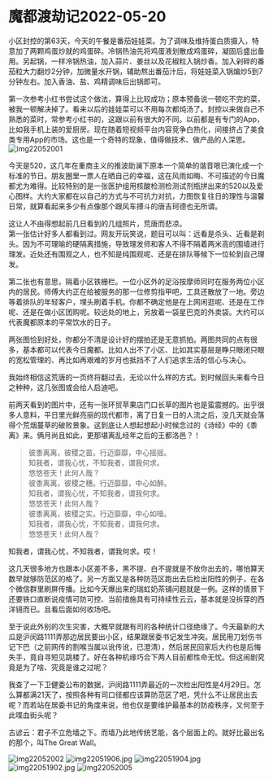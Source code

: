 # 魔都渡劫记2022-05-20

小区封控的第63天，今天的午餐是番茄娃娃菜。为了调味及维持蛋白质摄入，特意加了两颗鸡蛋炒就的鸡蛋碎。冷锅热油先将鸡蛋液划散成鸡蛋碎，凝固后盛出备用。另起锅，一样冷锅热油，加入蒜片、姜丝以及花椒粒入锅炒香。加入剁碎的番茄粒大力翻炒2分钟，加微量水开锅，辅助熬出番茄汁后，将娃娃菜入锅煸炒5到7分钟左右。加入香油、盐、鸡精调味后出锅即可。

第一次参考小红书尝试这个做法，算得上比较成功；原本预备说一顿吃不完的菜，被我一顿解决掉了。看来以后的娃娃菜可以不用每次都炖汤了。封控以来做自己不熟悉的菜时，常参考小红书的，这跟以前有很大的不同。以前都是有专门的App，比如我手机上装的爱厨房。现在随着短视频平台内容竞争白热化，间接挤占了美食类专用App的市场。这也是一个奇特的现象，值得做技术、做产品的人深思。  
<img decoding="async" src="https://i0.wp.com/s2.loli.net/2022/05/20/baSdJeipqE32Mzl.jpg?w=640&#038;ssl=1" alt="img22052001" data-recalc-dims="1" /> 

今天是520，这几年在重商主义的推波助澜下原本一个简单的谐音哏已演化成一个标准的节日。朋友圈里一票人在晒自己的幸福，这在风雨如晦、不可描述的今日魔都尤为难得。比较特别的是一张医护组用核酸检测检测试剂瓶拼出来的520以及爱心图样。大约大家都在以自己的方式与不可抗力对抗，力图恢复往日的理性与温馨日常，就算看起来多少有点像那个跟风车搏斗的唐吉珂德也无所谓。

这让人不由得想起前几日看到的几组照片，荒唐而悲凉。  
第一张估计好多人都看到过。网友开玩笑说，题目可以叫：远看是杀头、近看是剃头。因为不可理喻的硬隔离措施，导致理发师和客人不得不隔着两米高的围墙进行理发。近处还有围观之人，也不知是纯围观呢、还是在排队等候下一位轮到自己理发。

第二张也有意思，隔着小区铁栅栏。一位小区外的足浴按摩师同时在服务两位小区内的居民。师傅大约正在给被服务的那一位修剪指甲吧，工具还散放了一地。旁边等着排队的年轻客户，埋头刷着手机。你都不确定他是在上网闲逛呢、还是在工作呢、还是在做小区团购呢。较远处的地上，另放着一袋星巴克的外卖袋。大约可以代表魔都原本的平常饮水的日子。

两张图恰到好处，你都分不清是设计好的摆拍还是无意抓拍。两图共同的点有很多，基本都可以代表今日魔都。比如人出不了小区、比如其实基层是睁只眼闭只眼的宽松管理的、再比如再艰难的岁月也抵挡不了人们追求生活的信心与决心。

我始终相信这荒唐的一页终将翻过去，无论以什么样的方式。到时候回头来看今日之种种，这几张图或会给人启迪吧。

前两天看到的图片中，还有一张环贸苹果店门口长草的图片也是蛮震撼的。出乎很多人意料，平日里光鲜亮丽的现代都市，离了日复一日的人流之后，没几天就会落得个荒烟蔓草的破败景象。这到底让人想起想起小时候念过的《诗经》中的《黍离》来。俩月尚且如此，更那堪离乱经年之后的王都洛邑？！

> 彼黍离离，彼稷之苗。行迈靡靡，中心摇摇。  
> 知我者，谓我心忧，不知我者，谓我何求。  
> 悠悠苍天！此何人哉？  
> 彼黍离离，彼稷之穗。行迈靡靡，中心如醉。  
> 知我者，谓我心忧，不知我者，谓我何求。  
> 悠悠苍天！此何人哉？  
> 彼黍离离，彼稷之实。行迈靡靡，中心如噎。  
> 知我者，谓我心忧，不知我者，谓我何求。  
> 悠悠苍天！此何人哉？ 

知我者，谓我心忧，不知我者，谓我何求。哎！

这几天很多地方也跟本小区差不多，黑不提、白不提就是不放你出去的，哪怕算天数早就够防范区的格了。另一方面又是各种防范区跑出去后检出阳性的例子，在各个微信群里刷屏传播。比如今天爆出来的瑞虹奶茶铺问题就是一例。这样的情景下还要铁口直断说疫情可防可控、当前措施具有可持续性云云，基本就是没拆穿的西洋镜而已。且看后面如何收场吧。

至于说此外别的次生灾害，大概早就跟有司的各种统计口径绝缘了。今天最新的大瓜是沪闵路1111弄那边居民要出小区，结果跟居委书记发生冲突。居民用刀划伤书记下巴（之前网传的割喉当属以讹传讹，已澄清），然后居民回家后大约也是后悔失手，竟自寻短见跳楼了。好在各种机缘巧合下两人目前都性命无忧。但这闹剧究竟是为了啥、究竟是谁之过呢？

我查了一下卫健委公布的数据，沪闵路1111弄最近的一次检出阳性是4月29日。怎么算都满21天了，按照各种有司口径都应该算防范区了吧，凭什么不让居民出去呢？而若站在居委书记的角度来说，他也仅是要维护最基本的防疫秩序，又何至于此喋血街头呢？

古谚云：君子不立危墙之下。而墙乃此地传统艺能，各个层面上的。就好比最出名的那个，叫The Great Wall。

<img decoding="async" src="https://i0.wp.com/s2.loli.net/2022/05/20/dFlNsPYUvZAB7Sx.jpg?w=640&#038;ssl=1" alt="img22052002" data-recalc-dims="1" />  
<img decoding="async" src="https://i0.wp.com/s2.loli.net/2022/05/19/o1rkZsqMnj8tT3b.jpg?w=640&#038;ssl=1" alt="img22051906.jpg" data-recalc-dims="1" />  
<img decoding="async" src="https://i0.wp.com/s2.loli.net/2022/05/19/dz73UgMFQKvPlC6.jpg?w=640&#038;ssl=1" alt="img22051904.jpg" data-recalc-dims="1" />  
<img decoding="async" src="https://i0.wp.com/s2.loli.net/2022/05/19/32x5JGOfnV9L1CD.jpg?w=640&#038;ssl=1" alt="img22051902.jpg" data-recalc-dims="1" />  
<img decoding="async" src="https://i0.wp.com/s2.loli.net/2022/05/20/Lf3hoy8NRaQgAuw.jpg?w=640&#038;ssl=1" alt="img22052005" data-recalc-dims="1" />
